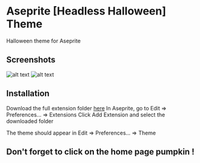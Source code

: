 # Aseprite [Headless Halloween] Theme

Halloween theme for Aseprite

## Screenshots
![alt text](https://img4.hostingpics.net/pics/626833Skin1.png)
![alt text](https://img4.hostingpics.net/pics/200138Skin2.png)

## Installation

Download the full extension folder [here](https://github.com/Goomboo/headless-halloween/archive/master.zip)
In Aseprite, go to Edit ⇒ Preferences... ⇒ Extensions
Click Add Extension and select the downloaded folder

The theme should appear in Edit ⇒ Preferences... ⇒ Theme

## Don't forget to click on the home page pumpkin !
